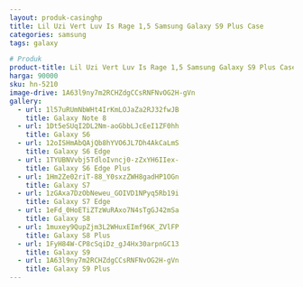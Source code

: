 ```yaml
---
layout: produk-casinghp
title: Lil Uzi Vert Luv Is Rage 1,5 Samsung Galaxy S9 Plus Case
categories: samsung
tags: galaxy

# Produk
product-title: Lil Uzi Vert Luv Is Rage 1,5 Samsung Galaxy S9 Plus Case
harga: 90000
sku: hn-5210
image-drive: 1A63l9ny7m2RCHZdgCCsRNFNvOG2H-gVn
gallery:
  - url: 1l57uRUmNbWHt4IrKmLOJaZa2RJ32fwJB
    title: Galaxy Note 8
  - url: 1Dt5eSUqI2DL2Nm-aoGbbLJcEeI1ZF0hh
    title: Galaxy S6
  - url: 12oISHmAbQAjQb8hYVO6JL7Dh4AkCaLmS
    title: Galaxy S6 Edge
  - url: 1TYUBNVvbj5TdloIvncj0-zZxYH6IIex-
    title: Galaxy S6 Edge Plus
  - url: 1Hm2Ze02riT-88_Y0sxzZWH8gadHP1OGn
    title: Galaxy S7
  - url: 1zGAxa7DzObNeweu_GOIVD1NPyq5Rb19i
    title: Galaxy S7 Edge
  - url: 1eFd_0HoETiZTzWuRAxo7N4sTgGJ42mSa
    title: Galaxy S8
  - url: 1muxey9QupZjm3L2WHuxEImf96K_ZVlFP
    title: Galaxy S8 Plus
  - url: 1FyH84W-CP8cSqiDz_gJ4Hx30arpnGC13
    title: Galaxy S9
  - url: 1A63l9ny7m2RCHZdgCCsRNFNvOG2H-gVn
    title: Galaxy S9 Plus
---
```

